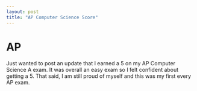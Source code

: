 ```yaml
---
layout: post
title: "AP Computer Science Score"
---
```


# AP

Just wanted to post an update that I earned a 5 on my AP Computer Science A exam. It was overall an easy exam so I felt confident about getting a 5. That said, I am still proud of myself and this was my first every AP exam.
